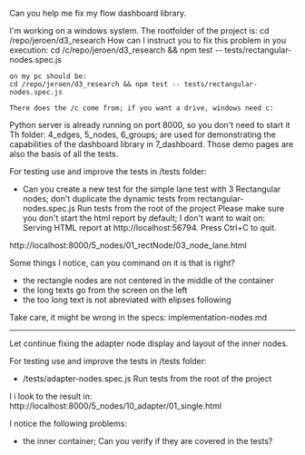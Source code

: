 Can you help me fix my flow dashboard library.

I'm working on a windows system. The rootfolder of the project is: cd /repo/jeroen/d3_research
    How can I instruct you to fix this problem in you execution:
    cd /c/repo/jeroen/d3_research && npm test -- tests/rectangular-nodes.spec.js 

    on my pc should be:
    cd /repo/jeroen/d3_research && npm test -- tests/rectangular-nodes.spec.js 

    There does the /c come from; if you want a drive, windows need c:

Python server is already running on port 8000, so you don't need to start it
Th folder: 4_edges, 5_nodes, 6_groups; are used for demonstrating the capabilities of the dashboard library in 7_dashboard. Those demo pages are also the basis of all the tests.

For testing use and improve the tests in /tests folder:
- Can you create a new test for the simple lane test with 3 Rectangular nodes; don't duplicate the dynamic tests from rectangular-nodes.spec.js
Run tests from the root of the project
Please make sure you don't start the html report by default; I don't want to wait on:   Serving HTML report at http://localhost:56794. Press Ctrl+C to quit.

http://localhost:8000/5_nodes/01_rectNode/03_node_lane.html

Some things I notice, can you command on it is that is right?
- the rectangle nodes are not centered in the middle of the container
- the long texts go from the screen on the left
- the too long text is not abreviated with elipses following

Take care, it might be wrong in the specs: implementation-nodes.md


----


Let continue fixing the adapter node display and layout of the inner nodes.

For testing use and improve the tests in /tests folder:
- /tests/adapter-nodes.spec.js
Run tests from the root of the project


I i look to the result in: http://localhost:8000/5_nodes/10_adapter/01_single.html

I notice the following problems:
- the inner container; 
Can you verify if they are covered in the tests?